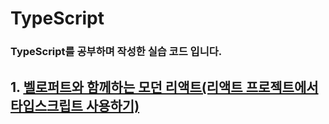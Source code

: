 # TypeScript

### TypeScript를 공부하며 작성한 실습 코드 입니다.

## 1. [벨로퍼트와 함께하는 모던 리액트(리액트 프로젝트에서 타입스크립트 사용하기)](./velopertTypescriptReact)
